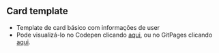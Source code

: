 ## Card template

* Template de card básico com informações de user
* Pode visualizá-lo no Codepen clicando [aqui](https://codepen.io/evenilsonliandro/pen/oNzoGdR), ou no GitPages clicando [aqui](https://evenilson.github.io/card-template/).